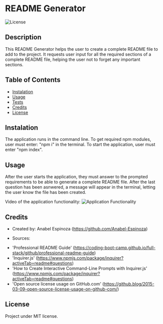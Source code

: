 # README Generator

![License](https://img.shields.io/badge/License-MIT-blue.svg)

## Description

This README Generator helps the user to create a complete README file to add to the project. It requests user input for all the required sections of a complete README file, helping the user  not to forget any important sections.

## Table of Contents

- [Instalation](#installation)
- [Usage](#usage)
- [Tests](#tests)
- [Credits](#credits)
- [License](#license)

## Instalation

The application runs in the command line. 
To get required npm modules, user must enter: "npm i" in the terminal.
To start the application, user must enter "npm index".

## Usage

After the user starts the application, they must answer to the prompted requirements to be able to generate a complete README file. After the last question has been asnwered, a message will appear in the terminal, letting the user know the file has been created.

Video of the application functionality:
![Application Functionality](./assets/)

## Credits

- Created by: Anabel Espinoza (https://github.com/Anabel-Espinoza)

- Sources: 
* 'Professional README Guide' (https://coding-boot-camp.github.io/full-stack/github/professional-readme-guide)
* 'Inquirer.js' (https://www.npmjs.com/package/inquirer?activeTab=readme#questions)
* 'How to Create Interactive Command-Line Prompts with Inquirer.js' (https://www.npmjs.com/package/inquirer?activeTab=readme#questions)
* 'Open source license usage on GitHub.com' (https://github.blog/2015-03-09-open-source-license-usage-on-github-com/)

## License
Project under MIT license.
